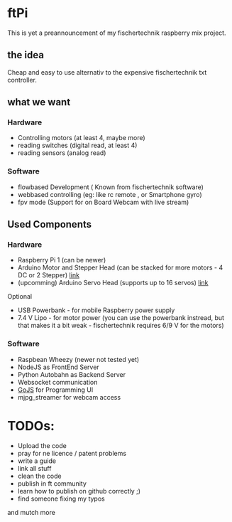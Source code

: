 # ftPi

This is yet a preannouncement of my fischertechnik raspberry mix project.

## the idea

Cheap and easy to use alternativ to the expensive fischertechnik txt controller.

## what we want
### Hardware

- Controlling motors (at least 4, maybe more)
- reading switches (digital read, at least 4)
- reading sensors (analog read)

### Software

- flowbased Development ( Known from fischertechnik software)
- webbased controlling (eg: like rc remote , or Smartphone gyro)
- fpv mode (Support for on Board Webcam with live stream)

## Used Components

### Hardware

- Raspberry Pi 1 (can be newer)
- Arduino Motor and Stepper Head (can be stacked for more motors - 4 DC or 2 Stepper) [link](https://learn.adafruit.com/adafruit-dc-and-stepper-motor-hat-for-raspberry-pi/overview)
- (upcomming) Arduino Servo Head (supports up to 16 servos) [link](https://learn.adafruit.com/adafruit-16-channel-pwm-servo-hat-for-raspberry-pi/overview)

Optional

- USB Powerbank - for mobile Raspberry power supply
- 7.4 V Lipo - for motor power (you can use the powerbank instread, but that makes it a bit weak - fischertechnik requires 6/9 V for the motors)

### Software

- Raspbean Wheezy (newer not tested yet)
- NodeJS as FrontEnd Server
- Python Autobahn as Backend Server
- Websocket communication 
- [GoJS](http://gojs.net/latest/samples/flowchart.html) for Programming UI
- mjpg_streamer for webcam access



# TODOs:

- Upload the code
- pray for ne licence / patent problems
- write a guide
- link all stuff
- clean the code
- publish in ft community
- learn how to publish on github correctly ;)
- find someone fixing my typos

and mutch more
